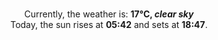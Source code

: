 <p  align="center"><br/>Currently, the weather is: <b> 17°C, <i>clear sky</i></b></br>Today, the sun rises at <b>05:42</b> and sets at <b>18:47</b>.</p>